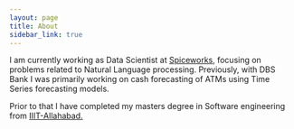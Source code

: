 ```yaml
---
layout: page
title: About
sidebar_link: true
---
```


I am currently working as Data Scientist at [Spiceworks](https://www.spiceworks.com/), focusing on problems 
related to Natural Language processing. Previously, with DBS Bank I was primarily working on 
cash forecasting of ATMs using Time Series forecasting models.

Prior to that I have completed my masters degree in Software engineering from [IIIT-Allahabad.](https://www.iiita.ac.in/) 

